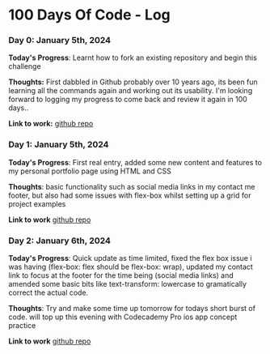 # 100 Days Of Code - Log

### Day 0: January 5th, 2024

**Today's Progress**: Learnt how to fork an existing repository and begin this challenge

**Thoughts:** First dabbled in Github probably over 10 years ago, its been fun learning all the commands again and working out its usability. I'm looking forward to logging my progress to come back and review it again in 100 days..

**Link to work:** [github repo](https://github.com/george-bacon/100-days-of-code)

### Day 1: January 5th, 2024

**Today's Progress**: First real entry, added some new content and features to my personal portfolio page using HTML and CSS

**Thoughts**: basic functionality such as social media links in my contact me footer, but also had some issues with flex-box whilst setting up a grid for project examples

**Link to work** [github repo](https://github.com/george-bacon/george-bacon.github.io)

### Day 2: January 6th, 2024

**Today's Progress**: Quick update as time limited, fixed the flex box issue i was having (flex-box: flex should be flex-box: wrap), updated my contact link to focus at the footer for the time being (social media links) and amended some basic bits like text-transform: lowercase to gramatically correct the actual code.

**Thoughts**: Try and make some time up tomorrow for todays short burst of code. will top up this evening with Codecademy Pro ios app concept practice

**Link to work** [github repo](https://github.com/george-bacon/george-bacon.github.io)
